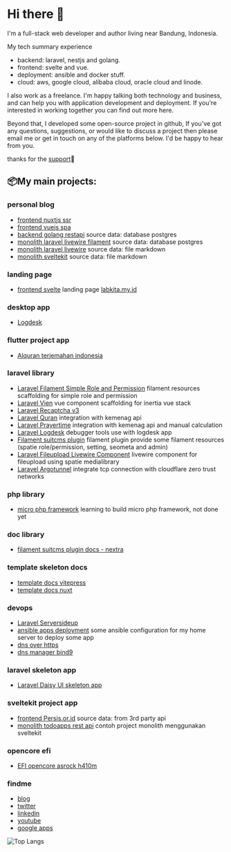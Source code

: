 # Hi there 👋

I'm a full-stack web developer and author living near Bandung, Indonesia.

My tech summary experience

- backend: laravel, nestjs and golang.
- frontend: svelte and vue.
- deployment: ansible and docker stuff.
- cloud: aws, google cloud, alibaba cloud, oracle cloud and linode.

I also work as a freelance. I'm happy talking both technology and business, and can help you with application development and deployment. If you're interested in working together you can find out more here.

Beyond that, I developed some open-source project in github, If you've got any questions, suggestions, or would like to discuss a project then please email me or get in touch on any of the platforms below. I'd be happy to hear from you.

thanks for the [support](https://github.com/sponsors/jhonoryza/dashboard)🤝

## 📦My main projects:

### personal blog
- [frontend nuxtjs ssr](https://github.com/jhonoryza/nuxt-blog)
- [frontend vuejs spa](https://github.com/jhonoryza/vue-blog)
- [backend golang restapi](https://github.com/jhonoryza/golang-blog-api) source data: database postgres
- [monolith laravel livewire filament](https://github.com/jhonoryza/laravel-filament-blog) source data: database postgres
- [monolith laravel livewire](https://github.com/jhonoryza/laravel-blog-markdown) source data: file markdown
- [monolith sveltekit](https://github.com/jhonoryza/sveltekit-blog-youtube-tutorial) source data: file markdown

### landing page
- [frontend svelte](https://github.com/jhonoryza/svelte-labkita-landingpage) landing page [labkita.my.id](https://labkita.my.id)

### desktop app
- [Logdesk](https://github.com/jhonoryza/logdesk)

### flutter project app
- [Alquran terjemahan indonesia](https://github.com/jhonoryza/flutter_labkita_alquran)

### laravel library
- [Laravel Filament Simple Role and Permission](https://github.com/jhonoryza/filament-simple-role-permission) filament resources scaffolding for simple role and permission
- [Laravel Vien](https://github.com/jhonoryza/laravel-vien) vue component scaffolding for inertia vue stack
- [Laravel Recaptcha v3](https://github.com/jhonoryza/recaptcha-v3/tree/main) 
- [Laravel Quran](https://github.com/jhonoryza/laravel-quran) integration with kemenag api
- [Laravel Prayertime](https://github.com/jhonoryza/laravel-prayertime) integration with kemenag api and manual calculation
- [Laravel Logdesk](https://github.com/jhonoryza/laravel-logdesk) debugger tools use with logdesk app
- [Filament suitcms plugin](https://github.com/jhonoryza/filament-suitcms-plugin) filament plugin provide some filament resources (spatie role/permission, setting, seometa and admin)
- [Laravel Fileupload Livewire Component](https://github.com/jhonoryza/laravel-fileupload-component) livewire component for fileupload using spatie medialibrary
- [Laravel Argotunnel](https://github.com/jhonoryza/argotunnel-laravel) integrate tcp connection with cloudflare zero trust networks

### php library
- [micro php framework](https://github.com/jhonoryza/bandung-framework) learning to build micro php framework, not done yet

### doc library
- [filament suitcms plugin docs - nextra](https://github.com/jhonoryza/filament-suitcms-plugin-docs)

### template skeleton docs
- [template docs vitepress](https://github.com/jhonoryza/template-docs-vitepress)
- [template docs nuxt](https://github.com/jhonoryza/template-docs.git)

### devops
- [Laravel Serversideup](https://github.com/jhonoryza/serversideup-laravel) 
- [ansible apps deployment](https://github.com/jhonoryza/ansible-apps-deployment) some ansible configuration for my home server to deploy some app
- [dns over https](https://github.com/jhonoryza/dns-over-https-docker)
- [dns manager bind9](https://github.com/jhonoryza/bind9-docker)

### laravel skeleton app
- [Laravel Daisy UI skeleton app](https://github.com/jhonoryza/daisyui-admin-panel)

### sveltekit project app
- [frontend Persis.or.id](https://github.com/jhonoryza/sveltekit-persis-orid) source data: from 3rd party api
- [monolith todoapps rest api](https://github.com/jhonoryza/sveltekit-todoapps-api) contoh project monolith menggunakan sveltekit

### opencore efi
- [EFI opencore asrock h410m](https://github.com/jhonoryza/efi-opencore-asrock-h410m-i3-10100)

### findme
- [blog](https://fajar.labkita.my.id/)
- [twitter](https://twitter.com/jardik7)
- [linkedin](https://www.linkedin.com/in/fajar-sidik-priatna-8b31a788/)
- [youtube](https://www.youtube.com/channel/UCwHy_Tkd7yc_24XlsTrnrNA)
- [google apps](https://play.google.com/store/apps/dev?id=9101982290652990628)

![Top Langs](https://github-readme-stats.vercel.app/api/top-langs/?username=jhonoryza&layout=compact)

